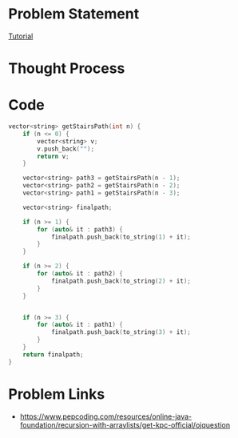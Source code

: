 # Problem Statement


[Tutorial](https://www.youtube.com/watch?v=hMJAlbJIS7E&list=PL-Jc9J83PIiFxaBahjslhBD1LiJAV7nKs&index=29)

# Thought Process

# Code
```cpp
vector<string> getStairsPath(int n) {
    if (n <= 0) {
        vector<string> v;
        v.push_back("");
        return v;
    }

    vector<string> path3 = getStairsPath(n - 1);
    vector<string> path2 = getStairsPath(n - 2);
    vector<string> path1 = getStairsPath(n - 3);

    vector<string> finalpath;

    if (n >= 1) {
        for (auto& it : path3) {
            finalpath.push_back(to_string(1) + it);
        }
    }

    if (n >= 2) {
        for (auto& it : path2) {
            finalpath.push_back(to_string(2) + it);
        }
    }


    if (n >= 3) {
        for (auto& it : path1) {
            finalpath.push_back(to_string(3) + it);
        }
    }
    return finalpath;
}
```

# Problem Links
- https://www.pepcoding.com/resources/online-java-foundation/recursion-with-arraylists/get-kpc-official/ojquestion
